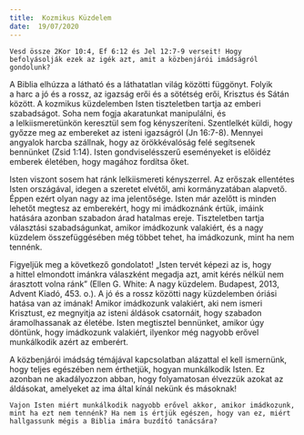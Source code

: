 ```yaml
---
title:  Kozmikus Küzdelem
date:  19/07/2020
---
```


`Vesd össze 2Kor 10:4, Ef 6:12 és Jel 12:7-9 verseit! Hogy befolyásolják ezek az igék azt, amit a közbenjárói imádságról gondolunk?`

A Biblia elhúzza a látható és a láthatatlan világ közötti függönyt. Folyik a harc a jó és a rossz, az igazság erői és a sötétség erői, Krisztus és Sátán között. A kozmikus küzdelemben Isten tiszteletben tartja az emberi szabadságot. Soha nem fogja akaratunkat manipulálni, és a lelkiismeretünkön keresztül sem fog kényszeríteni. Szentlelkét küldi, hogy győzze meg az embereket az isteni igazságról (Jn 16:7-8). Mennyei angyalok harcba szállnak, hogy az örökkévalóság felé segítsenek bennünket (Zsid 1:14). Isten gondviselésszerű eseményeket is előidéz emberek életében, hogy magához fordítsa őket.

Isten viszont sosem hat ránk lelkiismereti kényszerrel. Az erőszak ellentétes Isten országával, idegen a szeretet elvétől, ami kormányzatában alapvető. Éppen ezért olyan nagy az ima jelentősége. Isten már azelőtt is minden lehetőt megtesz az emberekért, hogy mi imádkoznánk értük, imáink hatására azonban szabadon árad hatalmas ereje. Tiszteletben tartja választási szabadságunkat, amikor imádkozunk valakiért, és a nagy küzdelem összefüggésében még többet tehet, ha imádkozunk, mint ha nem tennénk.

Figyeljük meg a következő gondolatot! „Isten tervét képezi az is, hogy a hittel elmondott imánkra válaszként megadja azt, amit kérés nélkül nem árasztott volna ránk” (Ellen G. White: A nagy küzdelem. Budapest, 2013, Advent Kiadó, 453. o.). A jó és a rossz közötti nagy küzdelemben óriási hatása van az imának! Amikor imádkozunk valakiért, aki nem ismeri Krisztust, ez megnyitja az isteni áldások csatornáit, hogy szabadon áramolhassanak az életébe. Isten megtisztel bennünket, amikor úgy döntünk, hogy imádkozunk valakiért, ilyenkor még nagyobb erővel munkálkodik azért az emberért.

A közbenjárói imádság témájával kapcsolatban alázattal el kell ismernünk, hogy teljes egészében nem érthetjük, hogyan munkálkodik Isten. Ez azonban ne akadályozzon abban, hogy folyamatosan élvezzük azokat az áldásokat, amelyeket az ima által kínál nekünk és másoknak!

`Vajon Isten miért munkálkodik nagyobb erővel akkor, amikor imádkozunk, mint ha ezt nem tennénk? Ha nem is értjük egészen, hogy van ez, miért hallgassunk mégis a Biblia imára buzdító tanácsára?`